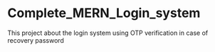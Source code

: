 # Complete_MERN_Login_system
This project about the login system using OTP verification in case of recovery  password
